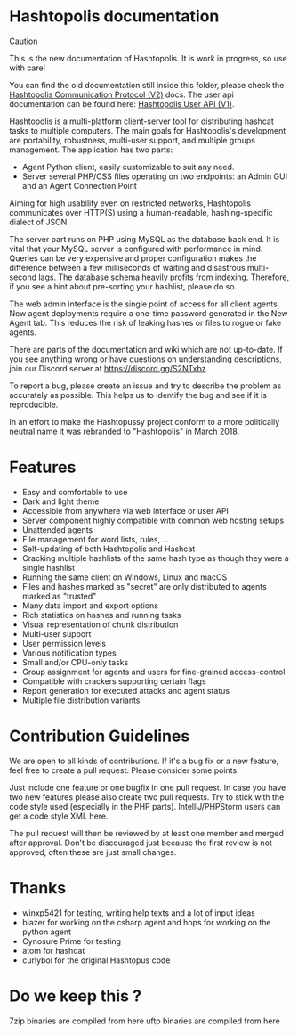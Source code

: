 # Hashtopolis documentation

> [!CAUTION]
> This is the new documentation of Hashtopolis. It is work in progress, so use with care!
>
> You can find the old documentation still inside this folder, please check the [Hashtopolis Communication Protocol (V2)](protocol.pdf) docs. The user api documentation can be found here: [Hashtopolis User API (V1)](user-api/user-api.pdf).

Hashtopolis is a multi-platform client-server tool for distributing hashcat tasks to multiple computers. The main goals for Hashtopolis's development are portability, robustness, multi-user support, and multiple groups management. The application has two parts:

- Agent Python client, easily customizable to suit any need.
- Server several PHP/CSS files operating on two endpoints: an Admin GUI and an Agent Connection Point

Aiming for high usability even on restricted networks, Hashtopolis communicates over HTTP(S) using a human-readable, hashing-specific dialect of JSON.

The server part runs on PHP using MySQL as the database back end. It is vital that your MySQL server is configured with performance in mind. Queries can be very expensive and proper configuration makes the difference between a few milliseconds of waiting and disastrous multi-second lags. The database schema heavily profits from indexing. Therefore, if you see a hint about pre-sorting your hashlist, please do so.

The web admin interface is the single point of access for all client agents. New agent deployments require a one-time password generated in the New Agent tab. This reduces the risk of leaking hashes or files to rogue or fake agents.

There are parts of the documentation and wiki which are not up-to-date. If you see anything wrong or have questions on understanding descriptions, join our Discord server at https://discord.gg/S2NTxbz.

To report a bug, please create an issue and try to describe the problem as accurately as possible. This helps us to identify the bug and see if it is reproducible.

In an effort to make the Hashtopussy project conform to a more politically neutral name it was rebranded to "Hashtopolis" in March 2018.

# Features
- Easy and comfortable to use
- Dark and light theme
- Accessible from anywhere via web interface or user API
- Server component highly compatible with common web hosting setups
- Unattended agents
- File management for word lists, rules, ...
- Self-updating of both Hashtopolis and Hashcat
- Cracking multiple hashlists of the same hash type as though they were a single hashlist
- Running the same client on Windows, Linux and macOS
- Files and hashes marked as "secret" are only distributed to agents marked as "trusted"
- Many data import and export options
- Rich statistics on hashes and running tasks
- Visual representation of chunk distribution
- Multi-user support
- User permission levels
- Various notification types
- Small and/or CPU-only tasks
- Group assignment for agents and users for fine-grained access-control
- Compatible with crackers supporting certain flags
- Report generation for executed attacks and agent status
- Multiple file distribution variants

# Contribution Guidelines
We are open to all kinds of contributions. If it's a bug fix or a new feature, feel free to create a pull request. Please consider some points:

Just include one feature or one bugfix in one pull request. In case you have two new features please also create two pull requests.
Try to stick with the code style used (especially in the PHP parts). IntelliJ/PHPStorm users can get a code style XML here.

The pull request will then be reviewed by at least one member and merged after approval. Don't be discouraged just because the first review is not approved, often these are just small changes.

# Thanks
- winxp5421 for testing, writing help texts and a lot of input ideas
- blazer for working on the csharp agent and hops for working on the python agent
- Cynosure Prime for testing
- atom for hashcat
- curlyboi for the original Hashtopus code

# Do we keep this ?

7zip binaries are compiled from here
uftp binaries are compiled from here
